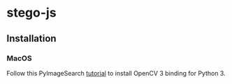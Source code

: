 # stego-js

## Installation

### MacOS
Follow this PyImageSearch [tutorial](https://www.pyimagesearch.com/2016/11/28/macos-install-opencv-3-and-python-2-7/) to install OpenCV 3 binding for Python 3.

